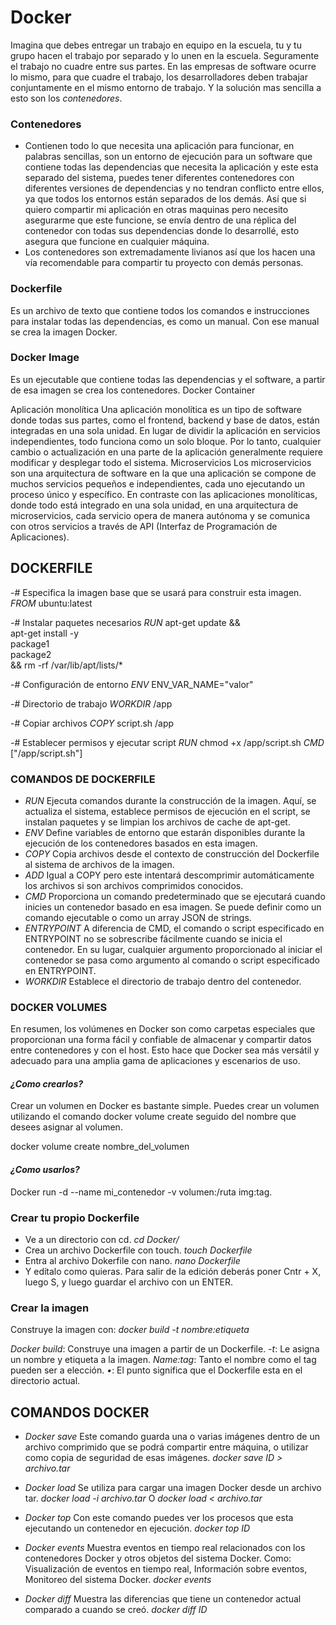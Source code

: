 # Docker

Imagina que debes entregar un trabajo en equipo en la escuela, tu y tu grupo hacen el trabajo por separado y lo unen en la escuela. Seguramente el trabajo no cuadre entre sus partes. En las empresas de software ocurre lo mismo, para que cuadre el trabajo, los desarrolladores deben trabajar conjuntamente en el mismo entorno de trabajo. Y la solución mas sencilla a esto son los *contenedores*.

### Contenedores
- Contienen todo lo que necesita una aplicación para funcionar, en palabras sencillas, son un entorno de ejecución para un software que contiene todas las dependencias que necesita la aplicación y este esta separado del sistema, puedes tener diferentes contenedores con diferentes versiones de dependencias y no tendran conflicto entre ellos, ya que todos los entornos están separados de los demás. Así que si quiero compartir mi aplicación en otras maquinas pero necesito asegurarme que este funcione, se envía dentro de una réplica del contenedor con todas sus dependencias donde lo desarrollé, esto asegura que funcione en cualquier máquina.
- Los contenedores son extremadamente livianos así que los hacen una vía recomendable para compartir tu proyecto con demás personas.

### Dockerfile
Es un archivo de texto que contiene todos los comandos e instrucciones para instalar todas las dependencias, es como un manual. Con ese manual se crea la imagen Docker.

### Docker Image
Es un ejecutable que contiene todas las dependencias y el software, a partir de esa imagen se crea los contenedores.
Docker Container 

Aplicación monolítica
Una aplicación monolítica es un tipo de software donde todas sus partes, como el frontend, backend y base de datos, están integradas en una sola unidad. En lugar de dividir la aplicación en servicios independientes, todo funciona como un solo bloque. Por lo tanto, cualquier cambio o actualización en una parte de la aplicación generalmente requiere modificar y desplegar todo el sistema.
Microservicios
Los microservicios son una arquitectura de software en la que una aplicación se compone de muchos servicios pequeños e independientes, cada uno ejecutando un proceso único y específico. En contraste con las aplicaciones monolíticas, donde todo está integrado en una sola unidad, en una arquitectura de microservicios, cada servicio opera de manera autónoma y se comunica con otros servicios a través de API (Interfaz de Programación de Aplicaciones).

## DOCKERFILE

-# Especifica la imagen base que se usará para construir esta imagen.
*FROM* ubuntu:latest

-# Instalar paquetes necesarios
*RUN* apt-get update && \
    apt-get install -y \
    package1 \
    package2 \
    && rm -rf /var/lib/apt/lists/*

-# Configuración de entorno
*ENV* ENV_VAR_NAME="valor"

-# Directorio de trabajo
*WORKDIR* /app

-# Copiar archivos
*COPY* script.sh /app

-# Establecer permisos y ejecutar script
*RUN* chmod +x /app/script.sh
*CMD* ["/app/script.sh"]


### COMANDOS DE DOCKERFILE

- *RUN* 	Ejecuta comandos durante la construcción de la imagen. Aquí, se actualiza el sistema, establece permisos de ejecución en el script, se instalan paquetes y se limpian los archivos de cache de apt-get.
- *ENV*	Define variables de entorno que estarán disponibles durante la ejecución de los contenedores basados en esta imagen.
- *COPY*	Copia archivos desde el contexto de construcción del Dockerfile al sistema de archivos de la imagen.
- *ADD*	Igual a COPY pero este intentará descomprimir automáticamente los archivos si son archivos comprimidos conocidos.
- *CMD*	Proporciona un comando predeterminado que se ejecutará cuando inicies un contenedor basado en esa imagen. Se puede definir como un comando ejecutable o como un array JSON de strings.
- *ENTRYPOINT* A diferencia de CMD, el comando o script especificado en ENTRYPOINT no se sobrescribe fácilmente cuando se inicia el contenedor. En su lugar, cualquier argumento proporcionado al iniciar el contenedor se pasa como argumento al comando o script especificado en ENTRYPOINT.
- *WORKDIR*	Establece el directorio de trabajo dentro del contenedor.












### DOCKER VOLUMES
En resumen, los volúmenes en Docker son como carpetas especiales que proporcionan una forma fácil y confiable de almacenar y compartir datos entre contenedores y con el host. Esto hace que Docker sea más versátil y adecuado para una amplia gama de aplicaciones y escenarios de uso.

#### *¿Como crearlos?*
Crear un volumen en Docker es bastante simple. Puedes crear un volumen utilizando el comando docker volume create seguido del nombre que desees asignar al volumen.

docker volume create nombre_del_volumen

#### *¿Como usarlos?*

Docker run -d --name mi_contenedor -v volumen:/ruta img:tag.




### Crear tu propio Dockerfile
- Ve a un directorio con cd. *cd Docker/*
- Crea un archivo Dockerfile con touch. *touch Dockerfile*
- Entra al archivo Dokerfile con nano. *nano Dockerfile*
- Y edítalo como quieras.
Para salir de la edición deberás poner Cntr + X, luego S, y luego guardar el archivo con un ENTER.

### Crear la imagen
Construye la imagen con:
*docker build -t nombre:etiqueta*

*Docker build*:	Construye una imagen a partir de un Dockerfile.
          *-t*:	Le asigna un nombre y etiqueta a la imagen.
    *Name:tag*:	Tanto el nombre como el tag pueden ser a elección.
           *•*:	El punto significa que el Dockerfile esta en el directorio actual.







## COMANDOS DOCKER

- *Docker save*
    Este comando guarda una o varias imágenes dentro de un archivo comprimido que se podrá compartir entre máquina, o utilizar como copia de seguridad de esas imágenes.
    *docker save ID > archivo.tar*

- *Docker load*
    Se utiliza para cargar una imagen Docker desde un archivo tar.
    *docker load -i archivo.tar*      O       *docker load < archivo.tar*

- *Docker top*
    Con este comando puedes ver los procesos que esta ejecutando un contenedor en ejecución.
    *docker top  ID*

- *Docker events*
    Muestra eventos en tiempo real relacionados con los contenedores Docker y otros objetos del sistema Docker. Como: Visualización de eventos en tiempo real, Información sobre eventos, Monitoreo del sistema Docker.
    *docker events*

- *Docker diff*
    Muestra las diferencias que tiene un contenedor actual comparado a cuando se creó.
    *docker diff  ID*


